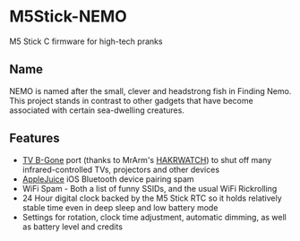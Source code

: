 # M5Stick-NEMO
M5 Stick C firmware for high-tech pranks

## Name
NEMO is named after the small, clever and headstrong fish in Finding Nemo. This project stands in contrast to other gadgets that have become associated with certain sea-dwelling creatures.

## Features
* [TV B-Gone](http://www.righto.com/2010/11/improved-arduino-tv-b-gone.html) port (thanks to MrArm's [HAKRWATCH](https://github.com/MrARM/hakrwatch)) to shut off many infrared-controlled TVs, projectors and other devices
* [AppleJuice](https://github.com/ECTO-1A/AppleJuice) iOS Bluetooth device pairing spam
* WiFi Spam - Both a list of funny SSIDs, and the usual WiFi Rickrolling
* 24 Hour digital clock backed by the M5 Stick RTC so it holds relatively stable time even in deep sleep and low battery mode
* Settings for rotation, clock time adjustment, automatic dimming, as well as battery level and credits